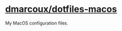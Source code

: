 # <a href="https://github.com/dmarcoux/dotfiles-macos">dmarcoux/dotfiles-macos</a>

My MacOS configuration files.
